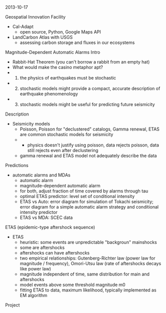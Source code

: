 2013-10-17

Geospatial Innovation Facility
+ Cal-Adapt
  + open source, Python, Google Maps API
+ LandCarbon Atlas with USGS
  + assessing carbon storage and fluxes in our ecosystems
  
Magnitude-Dependent Automatic Alarms
Intro
+ Rabbit-Hat Theorem (you can't borrow a rabbit from an empty hat)
+ What would make the casino metaphor apt?
+ 1. the physics of earthquakes must be stochastic
+ 2. stochastic models might provide a compact, accurate description of earthquake phenomenology
+ 3. stochastic models might be useful for predicting future seismicity

Description
+ Seismicity models
  + Poisson, Poisson for "declustered" catalogs, Gamma renewal, ETAS are common stochastic models for seismicity
  + + physics doesn't justify using poisson, data rejects poisson, data still rejects even after declustering 
  + gamma renewal and ETAS model not adequately describe the data

Predictions
+ automatic alarms and MDAs
  + automatic alarm
  + magnitude-dependent automatic alarm
  + for both, adjust fraction of time covered by alarms through tau
  + optimal ETAS predictor: level set of conditional intensity
  + ETAS vs Auto: error diagram for simulation of Tokachi seismicity; error diagram for a simple automatic alarm strategy and conditional intensity predictor
  + ETAS vs MDA: SCEC data

ETAS (epidemic-type aftershock sequence) 
+ ETAS
  + heuristic: some events are unpredictable "backgroun" mainshocks
  + some are aftershocks
  + aftershocks can have aftershocks
  + two empirical relationships: Gutenberg-Richter law (power law for magnitude / frequency), Omori-Utsu law (rate of aftershocks decays like power law)
  + magnitude independent of time, same distribution for main and aftershocks
  + model events above some threshold magnitude m0
  + fitting ETAS to data, maximum likelihood, typically implemented as EM algorithm

Project

